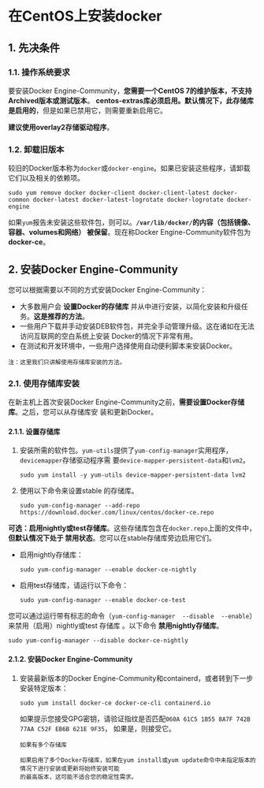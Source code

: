 在CentOS上安装docker
===================================================================================
## 1. 先决条件

### 1.1. 操作系统要求
要安装Docker Engine-Community，**您需要一个CentOS 7的维护版本，不支持Archived版本或测试版本**。
**centos-extras库必须启用。默认情况下，此存储库是启用的**，但是如果已禁用它，则需要重新启用它。

**建议使用overlay2存储驱动程序**。

### 1.2. 卸载旧版本
较旧的Docker版本称为`docker`或`docker-engine`。如果已安装这些程序，请卸载它们以及相关的依赖项。
```shell
sudo yum remove docker docker-client docker-client-latest docker-common docker-latest docker-latest-logrotate docker-logrotate docker-engine
```
如果`yum`报告未安装这些软件包，则可以。**`/var/lib/docker/`的内容（包括镜像、容器、volumes和网络）
被保留**。现在称Docker Engine-Community软件包为 **docker-ce**。

## 2. 安装Docker Engine-Community
您可以根据需要以不同的方式安装Docker Engine-Community：
+ 大多数用户会 **设置Docker的存储库** 并从中进行安装，以简化安装和升级任务。**这是推荐的方法**。
+ 一些用户下载并手动安装DEB软件包，并完全手动管理升级。这在诸如在无法访问互联网的空白系统上安装
Docker的情况下非常有用。
+ 在测试和开发环境中，一些用户选择使用自动便利脚本来安装Docker。
```
注：这里我们只讲解使用存储库安装的方法。
```
### 2.1. 使用存储库安装
在新主机上首次安装Docker Engine-Community之前，**需要设置Docker存储库**。之后，您可以从存储库安
装和更新Docker。

#### 2.1.1. 设置存储库
1. 安装所需的软件包。`yum-utils`提供了`yum-config-manager`实用程序，`devicemapper`存储驱动程序需
要`device-mapper-persistent-data`和`lvm2`。
    ```shell
    sudo yum install -y yum-utils device-mapper-persistent-data lvm2
    ```
2. 使用以下命令来设置stable 的存储库。
    ```shell
    sudo yum-config-manager --add-repo https://download.docker.com/linux/centos/docker-ce.repo
    ```

**可选：启用nightly或test存储库**。这些存储库包含在`docker.repo`上面的文件中，**但默认情况下处于
禁用状态**。您可以在stable存储库旁边启用它们。
- 启用nightly存储库：
    ```shell
    sudo yum-config-manager --enable docker-ce-nightly
    ```
- 启用test存储库，请运行以下命令：
    ```shell
    sudo yum-config-manager --enable docker-ce-test
    ``` 
您可以通过运行带有标志的命令（`yum-config-manager  --disable  --enable`）来禁用（启用）nightly或test
存储库 。以下命令 **禁用nightly存储库**。
```shell
sudo yum-config-manager --disable docker-ce-nightly
```

#### 2.1.2. 安装Docker Engine-Community
1. 安装最新版本的Docker Engine-Community和containerd，或者转到下一步安装特定版本：
    ```shell
    sudo yum install docker-ce docker-ce-cli containerd.io
    ```
    如果提示您接受GPG密钥，请验证指纹是否匹配`060A 61C5 1B55 8A7F 742B 77AA C52F EB6B 621E 9F35`，
    如果是，则接受它。
    ```
    如果有多个存储库 

    如果启用了多个Docker存储库，如果在yum install或yum update命令中未指定版本的情况下进行安装或更新将始终安装可能
    的最高版本，这可能不适合您的稳定性需求。
    ```

